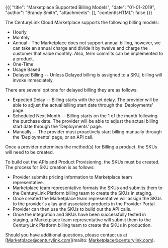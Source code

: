 {{{
 "title": "Marketplace Supported Billing Models",
 "date": "01-01-2019",
 "author": "Brandy Smith",
 "attachments": [],
 "contentIsHTML": false
 }}}

 The CenturyLink Cloud Marketplace supports the following billing models:

 * Hourly
 * Monthly
 * Annual - The Marketplace does not support annual billing, however, we can take an annual charge and divide it by twelve and charge the customer that value monthly. Also, term commits can be implemented to a product.
 * One-Time
 * Usage Based
 * Delayed Billing -- Unless Delayed billing is assigned to a SKU, billing will invoke immediately.

 There are several options for delayed billing they are as follows:
 * Expected Delay -- Billing starts with the set delay. The provider will be able to adjust the actual billing start date through the 'Deployments' page.
 * Scheduled Next Month -- Billing starts on the 1 of the month following the purchase date. The provider will be able to adjust the actual billing start date through the 'Deployments' page.
 * Manually -- The provider must proactively start billing manually through the 'Deployments' page, or an API call.

Once a provider determines the method(s) for Billing a product, the SKUs will need to be created.

To build out the APIs and Product Provisioning, the SKUs must be created.
The process for SKU creation is as follows:

* Provider submits pricing information to Marketplace team representative.
* Marketplace team representative formats the SKUs and submits them to the CenturyLink Platform billing team to create the SKUs in staging.
* Once created the Marketplace team representative will assign the SKUs to the provider's alias and associated products in the Provider Portal.
* Provider can then use the SKUs to build out the API calls.
* Once the integration and SKUs have been successfully tested in staging, a Marketplace team representative will submit them to the CenturyLink Platform billing team to create the SKUs in production.


Should you have additional questions, please contact us at [Marketplace@centurylink.com](mailto: Marketplace@centurylink.com).
